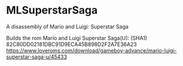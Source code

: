 # MLSuperstarSaga
A disassembly of Mario and Luigi: Superstar Saga

Builds the rom Mario and Luigi Superstar Saga(U): (SHA1) 82C80DD02181DBC91D9ECA45B898D2F2A7E36A23
https://www.loveroms.com/download/gameboy-advance/mario-luigi-superstar-saga-u/45433
